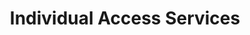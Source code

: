 --- 
title: "Individual Access Services "
ogTitle: "Patient Advocacy Suite | Healthcare Advocate Services | Unblock Health | Unblock Health IAS"
ogDescription: "The first-in-class comprehensive digital healthcare suite of patient advocacy tools for patients and consumers who are determined to be empowered in their health care journey. Unblock Health is revolutionizing patient autonomy and healthcare consumerism."
ogImage: "/images/about/contentslider-1.jpg"
---